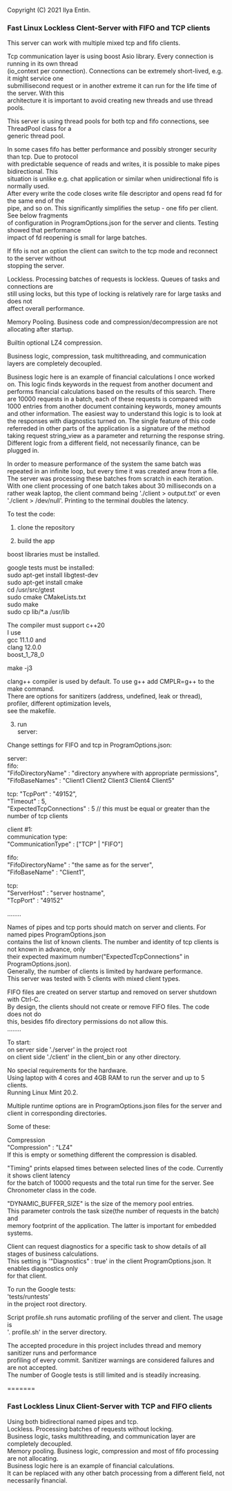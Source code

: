 Copyright (C) 2021 Ilya Entin.

### Fast Linux Lockless Clent-Server with FIFO and TCP clients

This server can work with multiple mixed tcp and fifo clients.

Tcp communication layer is using boost Asio library. Every connection is running in its own thread\
(io_context per connection). Connections can be extremely short-lived, e.g. it might service one\
submillisecond request or in another extreme it can run for the life time of the server. With this\
architecture it is important to avoid creating new threads and use thread pools.

This server is using thread pools for both tcp and fifo connections, see ThreadPool class for a\
generic thread pool.

In some cases fifo has better performance and possibly stronger security than tcp. Due to protocol\
with predictable sequence of reads and writes, it is possible to make pipes bidirectional. This\
situation is unlike e.g. chat application or similar when unidirectional fifo is normally used.\
After every write the code closes write file descriptor and opens read fd for the same end of the\
pipe, and so on. This significantly simplifies the setup - one fifo per client. See below fragments\
of configuration in ProgramOptions.json for the server and clients. Testing showed that performance\
impact of fd reopening is small for large batches.

If fifo is not an option the client can switch to the tcp mode and reconnect to the server without\
stopping the server.

Lockless. Processing batches of requests is lockless. Queues of tasks and connections are\
still using locks, but this type of locking is relatively rare for large tasks and does not\
affect overall performance.

Memory Pooling. Business code and compression/decompression are not allocating after startup.

Builtin optional LZ4 compression.

Business logic, compression, task multithreading, and communication layers are completely decoupled.

Business logic here is an example of financial calculations I once worked on. This logic finds keywords in the request from another document and performs financial calculations based on the results of this search. There are 10000 requests in a batch, each of these requests is compared with 1000 entries from another document containing keywords, money amounts and other information. The easiest way to understand this logic is to look at the responses with diagnostics turned on. The single feature of this code referreded in other parts of the application is a signature of the method taking request string_view as a parameter and returning the response string. Different logic from a different field, not necessarily finance, can be plugged in.

In order to measure performance of the system the same batch was repeated in an infinite loop, but every time it was created anew from a file. The server was processing these batches from scratch in each iteration. With one client processing of one batch takes about 30 milliseconds on a rather weak laptop, the client command being './client > output.txt' or even './client > /dev/null'. Printing to the terminal doubles the latency.

To test the code:

1. clone the repository

2. build the app

boost libraries must be installed.

google tests must be installed:\
sudo apt-get install libgtest-dev\
sudo apt-get install cmake\
cd /usr/src/gtest\
sudo cmake CMakeLists.txt\
sudo make\
sudo cp lib/*.a /usr/lib

The compiler must support c++20\
I use\
gcc  11.1.0 and\
clang 12.0.0\
boost_1_78_0

make -j3

clang++ compiler is used by default. To use g++ add CMPLR=g++ to the make command.\
There are options for sanitizers (address, undefined, leak or thread), profiler, different optimization levels,\
see the makefile.

3. run\
server:

Change settings for FIFO and tcp in ProgramOptions.json:

server:\
fifo:\
  "FifoDirectoryName" : "directory anywhere with appropriate permissions",\
  "FifoBaseNames" : "Client1 Client2 Client3 Client4 Client5"

tcp:
  "TcpPort" : "49152",\
  "Timeout" : 5,\
  "ExpectedTcpConnections" : 5 // this must be equal or greater than the number of tcp clients

client #1:\
communication type:\
  "CommunicationType" : ["TCP" | "FIFO"]

fifo:\
  "FifoDirectoryName" : "the same as for the server",\
  "FifoBaseName" : "Client1",

tcp:\
  "ServerHost" : "server hostname",\
  "TcpPort" : "49152"

  ........

Names of pipes and tcp ports should match on server and clients. For named pipes ProgramOptions.json\
contains the list of known clients. The number and identity of tcp clients is not known in advance, only\
their expected maximum number("ExpectedTcpConnections" in ProgramOptions.json).\
Generally, the number of clients is limited by hardware performance.\
This server was tested with 5 clients with mixed client types.

FIFO files are created on server startup and removed on server shutdown with Ctrl-C.\
By design, the clients should not create or remove FIFO files. The code does not do\
this, besides fifo directory permissions do not allow this.\
........

To start:\
on server side './server' in the project root\
on client side './client' in the client_bin or any other directory.

No special requirements for the hardware.\
Using laptop with 4 cores and 4GB RAM to run the server and up to 5 clients.\
Running Linux Mint 20.2.

Multiple runtime options are in ProgramOptions.json files for the server and client
in corresponding directories.

Some of these:

Compression\
"Compression" : "LZ4"\
If this is empty or something different the compression is disabled.

"Timing" prints elapsed times between selected lines of the code. Currently it shows client latency\
for the batch of 10000 requests and the total run time for the server. See Chronometer class in the code.

"DYNAMIC_BUFFER_SIZE" is the size of the memory pool entries.\
This parameter controls the task size(the number of requests in the batch) and\
memory footprint of the application. The latter is important for embedded systems.

Client can request diagnostics for a specific task to show details of all stages of business calculations.\
This setting is '"Diagnostics" : true' in the client ProgramOptions.json. It enables diagnostics only\
for that client.

To run the Google tests:\
'tests/runtests'\
in the project root directory.

Script profile.sh runs automatic profiling of the server and client. The usage is\
'. profile.sh' in the server directory.

The accepted procedure in this project includes thread and memory sanitizer runs and performance\
profiling of every commit. Sanitizer warnings are considered failures and are not accepted.\
The number of Google tests is still limited and is steadily increasing.

=======
### Fast Lockless Linux Client-Server with TCP and FIFO clients
Using both bidirectional named pipes and tcp.\
Lockless. Processing batches of requests  without locking.\
Business logic, tasks multithreading, and communication layer are completely decoupled.\
Memory pooling. Business logic, compression and most of fifo processing are not allocating.\
Business logic here is an example of financial calculations.\
It can be replaced with any other batch processing from a different field, not necessarily financial.
